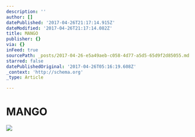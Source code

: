 ```yaml
---
description: ''
author: []
datePublished: '2017-04-26T21:17:14.915Z'
dateModified: '2017-04-26T21:17:14.082Z'
title: MANGO
publisher: {}
via: {}
inFeed: true
sourcePath: _posts/2017-04-26-e5a49aeb-c058-4d77-a5d5-65d9f2d85055.md
starred: false
datePublishedOriginal: '2017-04-26T05:16:19.608Z'
_context: 'http://schema.org'
_type: Article

---
```

# MANGO
![](https://the-grid-user-content.s3-us-west-2.amazonaws.com/8d4415b5-1e6d-44ae-acdb-b111b3510869.jpg)